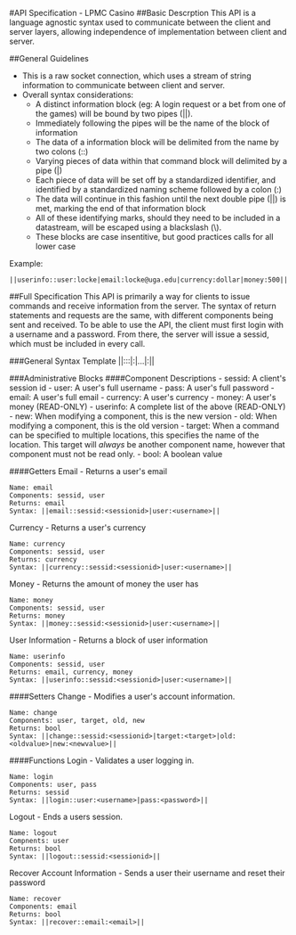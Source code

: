 #API Specification - LPMC Casino
##Basic Descrption
This API is a language agnostic syntax used to communicate between the client and server layers, allowing independence
of implementation between client and server. 

##General Guidelines
- This is a raw socket connection, which uses a stream of string information to communicate between client and server.
- Overall syntax considerations:
    - A distinct information block (eg: A login request or a bet from one of the games) will be bound by two pipes (||).
    - Immediately following the pipes will be the name of the block of information
    - The data of a information block will be delimited from the name by two colons (::)
    - Varying pieces of data within that command block will delimited by a pipe (|)
    - Each piece of data will be set off by a standardized identifier, and identified by a standardized naming 
    scheme followed by a colon (:)
    - The data will continue in this fashion until the next double pipe (||) is met, marking the end of that
    information block
    - All of these identifying marks, should they need to be included in a datastream, will be escaped using a 
    blackslash (\\).
    - These blocks are case insentitive, but good practices calls for all lower case

Example:

    ||userinfo::user:locke|email:locke@uga.edu|currency:dollar|money:500||

##Full Specification
This API is primarily a way for clients to issue commands and receive information from the server. The syntax
of return statements and requests are the same, with different components being sent and received. To be able to 
use the API, the client must first login with a username and a password. From there, the server will issue a sessid, 
which must be included in every call.

###General Syntax Template
    ||<NameOfInfo>::<Component1>:<Info>|<Component2>:<Info>|...|<ComponentN>:<Info>||

###Administrative Blocks
####Component Descriptions
    - sessid: A client's session id
    - user: A user's full username
    - pass: A user's full password
    - email: A user's full email
    - currency: A user's currency
    - money: A user's money (READ-ONLY)
    - userinfo: A complete list of the above (READ-ONLY)
    - new: When modifying a component, this is the new version
    - old: When modifying a component, this is the old version
    - target: When a command can be specified to multiple locations, this specifies the name of the location. 
    This target will *always* be another component name, however that component must not be read only.
    - bool: A boolean value

####Getters
Email - Returns a user's email

    Name: email
    Components: sessid, user
    Returns: email
    Syntax: ||email::sessid:<sessionid>|user:<username>||

Currency - Returns a user's currency

    Name: currency
    Components: sessid, user
    Returns: currency
    Syntax: ||currency::sessid:<sessionid>|user:<username>||

Money - Returns the amount of money the user has

    Name: money
    Components: sessid, user
    Returns: money
    Syntax: ||money::sessid:<sessionid>|user:<username>||

User Information - Returns a block of user information

    Name: userinfo
    Components: sessid, user
    Returns: email, currency, money
    Syntax: ||userinfo::sessid:<sessionid>|user:<username>||

####Setters
Change - Modifies a user's account information.

    Name: change
    Components: user, target, old, new
    Returns: bool
    Syntax: ||change::sessid:<sessionid>|target:<target>|old:<oldvalue>|new:<newvalue>||

####Functions
Login - Validates a user logging in.

    Name: login
    Components: user, pass
    Returns: sessid
    Syntax: ||login::user:<username>|pass:<password>||
    
Logout - Ends a users session.

    Name: logout
    Compnents: user
    Returns: bool
    Syntax: ||logout::sessid:<sessionid>||
    
Recover Account Information - Sends a user their username and reset their password

    Name: recover
    Components: email
    Returns: bool
    Syntax: ||recover::email:<email>||